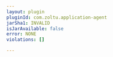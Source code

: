```yaml
---
layout: plugin
pluginId: com.zoltu.application-agent
jarSha1: INVALID
isJarAvailable: false
error: NONE
violations: []

---
```


